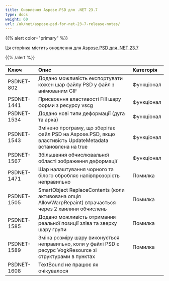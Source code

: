 ```yaml
---
title: Оновлення Aspose.PSD для .NET 23.7
type: docs
weight: 60
url: /uk/net/aspose-psd-for-net-23-7-release-notes/
---
```


{{% alert color="primary" %}}

Ця сторінка містить оновлення для [Aspose.PSD для .NET 23.7](https://www.nuget.org/packages/Aspose.PSD/)

{{% /alert %}}

| **Ключ**    | **Опис**                                                                                                  | **Категорія** |
|:------------|:----------------------------------------------------------------------------------------------------------|:-----------|
| PSDNET-802  | Додано можливість експортувати кожен шар файлу PSD у файл з анімованим GIF                               | Функціонал   |
| PSDNET-1441 | Присвоєння властивості Fill шару форми з ресурсу vscg                                                   | Функціонал   |
| PSDNET-1534 | Додано нові типи деформації (дуга та арка)                                                               | Функціонал   |
| PSDNET-1543 | Змінено програму, що зберігає файл PSD на Aspose.PSD, якщо властивість UpdateMetadata встановлена на true | Функціонал   |
| PSDNET-1567 | Збільшення обчислювальної області зображення деформації                                                  | Функціонал   |
| PSDNET-1471 | Шар налаштування чорного та білого обробляє напівпрозорість неправильно                                 | Помилка      |
| PSDNET-1505 | SmartObject ReplaceContents (коли активована опція AllowWarpRepaint) втрачається через 2 хвилини обчислень| Помилка      |
| PSDNET-1585 | Додано можливість отримання реальної позиції зліва та зверху шару групи                                | Помилка      |
| PSDNET-1589 | Зміна розміру шару виконується неправильно, коли у файлі PSD є ресурс VogkResource зі структурами в пунктах| Помилка      |
| PSDNET-1608 | TextBound не працює як очікувалося